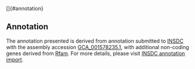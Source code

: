 []{#annotation}

Annotation
----------

The annotation presented is derived from annotation submitted to
[INSDC](http://www.insdc.org) with the assembly accession
[GCA\_001578235.1](http://www.ebi.ac.uk/ena/data/view/GCA_001578235.1),
with additional non-coding genes derived from
[Rfam](http://rfam.xfam.org/). For more details, please visit [INSDC
annotation
import](http://ensemblgenomes.org/info/data/insdc_annotation).
